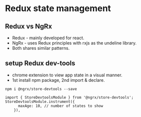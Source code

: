 # Redux state management

## Redux vs NgRx
- Redux - mainly developed for react.
- NgRx - uses Redux principles with rxjs as the undeline library.
- Both shares similar patterns.

## setup Redux dev-tools
- chrome extension to view app state in a visual manner.
- 1st install npm package, 2nd import & declare.
```
npm i @ngrx/store-devtools --save

import { StoreDevtoolsModule } from '@ngrx/store-devtools';
StoreDevtoolsModule.instrument({
      maxAge: 10, // number of states to show
    }),
```